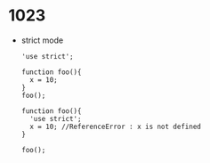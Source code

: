 <h1>
    1023
</h1>



- strict mode

  ```
  'use strict';
  
  function foo(){
  	x = 10;
  }
  foo();
  ```



  ```
  function foo(){
  	'use strict';
  	x = 10;	//ReferenceError : x is not defined
  }
  
  foo();
  ```
